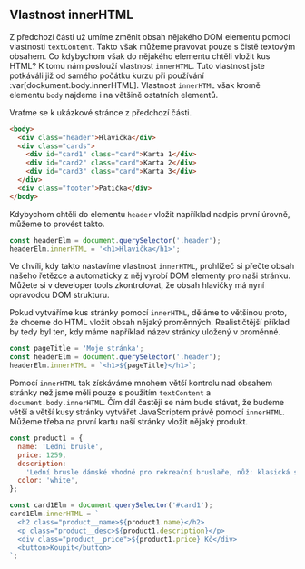 ## Vlastnost innerHTML

Z předchozí části už umíme změnit obsah nějakého DOM elementu pomocí vlastnosti `textContent`. Takto však můžeme pravovat pouze s čistě textovým obsahem. Co kdybychom však do nějakého elementu chtěli vložit kus HTML? K tomu nám poslouží vlastnost `innerHTML`. Tuto vlastnost jste potkáváli již od samého počátku kurzu při používání :var[dockument.body.innerHTML]. Vlastnost `innerHTML` však kromě elementu `body` najdeme i na většině ostatních elementů.

Vraťme se k ukázkové stránce z předchozí části.

```html
<body>
  <div class="header">Hlavička</div>
  <div class="cards">
    <div id="card1" class="card">Karta 1</div>
    <div id="card2" class="card">Karta 2</div>
    <div id="card3" class="card">Karta 3</div>
  </div>
  <div class="footer">Patička</div>
</body>
```

Kdybychom chtěli do elementu `header` vložit například nadpis první úrovně, můžeme to provést takto.

```js
const headerElm = document.querySelector('.header');
headerElm.innerHTML = '<h1>Hlavička</h1>';
```

Ve chvíli, kdy takto nastavíme vlastnost `innerHTML`, prohlížeč si přečte obsah našeho řetězce a automaticky z něj vyrobí DOM elementy pro naši stránku. Můžete si v developer tools zkontrolovat, že obsah hlavičky má nyní opravodou DOM strukturu.

Pokud vytváříme kus stránky pomocí `innerHTML`, děláme to většinou proto, že chceme do HTML vložit obsah nějaký proměnných. Realističtější příklad by tedy byl ten, kdy máme například název stránky uložený v proměnné.

```js
const pageTitle = 'Moje stránka';
const headerElm = document.querySelector('.header');
headerElm.innerHTML = `<h1>${pageTitle}</h1>`;
```

Pomocí `innerHTML` tak získáváme mnohem větší kontrolu nad obsahem stránky než jsme měli pouze s použitím `textContent` a `document.body.innerHTML`. Čím dál častěji se nám bude stávat, že budeme větší a větší kusy stránky vytvářet JavaScriptem právě pomocí `innerHTML`. Můžeme třeba na první kartu naší stránky vložit nějaký produkt.

```js
const product1 = {
  name: 'Lední brusle',
  price: 1259,
  description:
    'Lední brusle dámské vhodné pro rekreační bruslaře, nůž: klasická svařovaná brusle, nerezová ocel',
  color: 'white',
};

const card1Elm = document.querySelector('#card1');
card1Elm.innerHTML = `
  <h2 class="product__name>${product1.name}</h2>
  <p class="product__desc>${product1.description}</p>
  <div class="product__price">${product1.price} Kč</div>
  <button>Koupit</button>
`;
```
